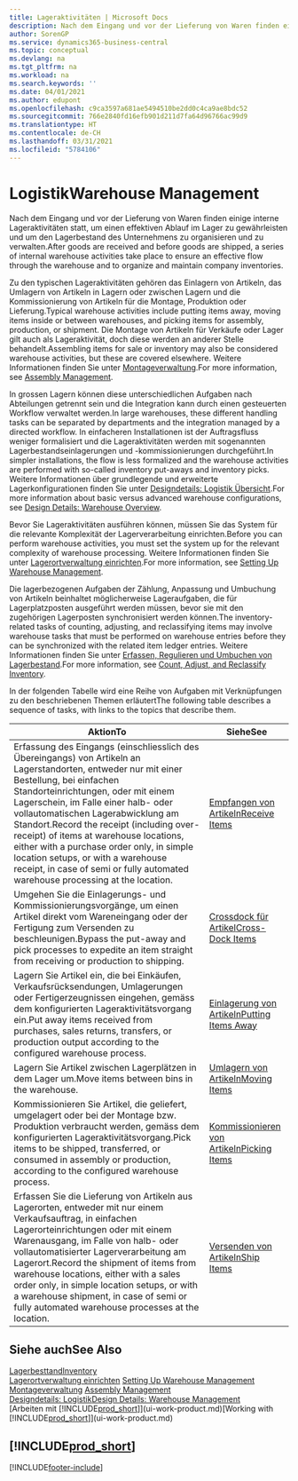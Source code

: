 ```yaml
---
title: Lageraktivitäten | Microsoft Docs
description: Nach dem Eingang und vor der Lieferung von Waren finden einige interne Lageraktivitäten statt, um einen effektiven Ablauf im Lager zu gewährleisten und um den Lagerbestand des Unternehmens zu organisieren und zu verwalten.
author: SorenGP
ms.service: dynamics365-business-central
ms.topic: conceptual
ms.devlang: na
ms.tgt_pltfrm: na
ms.workload: na
ms.search.keywords: ''
ms.date: 04/01/2021
ms.author: edupont
ms.openlocfilehash: c9ca3597a681ae5494510be2dd0c4ca9ae8bdc52
ms.sourcegitcommit: 766e2840fd16efb901d211d7fa64d96766ac99d9
ms.translationtype: HT
ms.contentlocale: de-CH
ms.lasthandoff: 03/31/2021
ms.locfileid: "5784106"
---
```

# <a name="warehouse-management"></a><span data-ttu-id="59fc1-103">Logistik</span><span class="sxs-lookup"><span data-stu-id="59fc1-103">Warehouse Management</span></span>
<span data-ttu-id="59fc1-104">Nach dem Eingang und vor der Lieferung von Waren finden einige interne Lageraktivitäten statt, um einen effektiven Ablauf im Lager zu gewährleisten und um den Lagerbestand des Unternehmens zu organisieren und zu verwalten.</span><span class="sxs-lookup"><span data-stu-id="59fc1-104">After goods are received and before goods are shipped, a series of internal warehouse activities take place to ensure an effective flow through the warehouse and to organize and maintain company inventories.</span></span>

<span data-ttu-id="59fc1-105">Zu den typischen Lageraktivitäten gehören das Einlagern von Artikeln, das Umlagern von Artikeln in Lagern oder zwischen Lagern und die Kommissionierung von Artikeln für die Montage, Produktion oder Lieferung.</span><span class="sxs-lookup"><span data-stu-id="59fc1-105">Typical warehouse activities include putting items away, moving items inside or between warehouses, and picking items for assembly, production, or shipment.</span></span> <span data-ttu-id="59fc1-106">Die Montage von Artikeln für Verkäufe oder Lager gilt auch als Lageraktivität, doch diese werden an anderer Stelle behandelt.</span><span class="sxs-lookup"><span data-stu-id="59fc1-106">Assembling items for sale or inventory may also be considered warehouse activities, but these are covered elsewhere.</span></span> <span data-ttu-id="59fc1-107">Weitere Informationen finden Sie unter [Montageverwaltung](assembly-assemble-items.md).</span><span class="sxs-lookup"><span data-stu-id="59fc1-107">For more information, see [Assembly Management](assembly-assemble-items.md).</span></span>  

<span data-ttu-id="59fc1-108">In grossen Lagern können diese unterschiedlichen Aufgaben nach Abteilungen getrennt sein und die Integration kann durch einen gesteuerten Workflow verwaltet werden.</span><span class="sxs-lookup"><span data-stu-id="59fc1-108">In large warehouses, these different handling tasks can be separated by departments and the integration managed by a directed workflow.</span></span> <span data-ttu-id="59fc1-109">In einfacheren Installationen ist der Auftragsfluss weniger formalisiert und die Lageraktivitäten werden mit sogenannten Lagerbestandseinlagerungen und -kommissionierungen durchgeführt.</span><span class="sxs-lookup"><span data-stu-id="59fc1-109">In simpler installations, the flow is less formalized and the warehouse activities are performed with so-called inventory put-aways and inventory picks.</span></span> <span data-ttu-id="59fc1-110">Weitere Informationen über grundlegende und erweiterte Lagerkonfigurationen finden Sie unter [Designdetails: Logistik Übersicht](design-details-warehouse-overview.md).</span><span class="sxs-lookup"><span data-stu-id="59fc1-110">For more information about basic versus advanced warehouse configurations, see [Design Details: Warehouse Overview](design-details-warehouse-overview.md).</span></span>

<span data-ttu-id="59fc1-111">Bevor Sie Lageraktivitäten ausführen können, müssen Sie das System für die relevante Komplexität der Lagerverarbeitung einrichten.</span><span class="sxs-lookup"><span data-stu-id="59fc1-111">Before you can perform warehouse activities, you must set the system up for the relevant complexity of warehouse processing.</span></span> <span data-ttu-id="59fc1-112">Weitere Informationen finden Sie unter [Lagerortverwaltung einrichten](warehouse-setup-warehouse.md).</span><span class="sxs-lookup"><span data-stu-id="59fc1-112">For more information, see [Setting Up Warehouse Management](warehouse-setup-warehouse.md).</span></span>

<span data-ttu-id="59fc1-113">Die lagerbezogenen Aufgaben der Zählung, Anpassung und Umbuchung von Artikeln beinhaltet möglicherweise Lageraufgaben, die für Lagerplatzposten ausgeführt werden müssen, bevor sie mit den zugehörigen Lagerposten synchronisiert werden können.</span><span class="sxs-lookup"><span data-stu-id="59fc1-113">The inventory-related tasks of counting, adjusting, and reclassifying items may involve warehouse tasks that must be performed on warehouse entries before they can be synchronized with the related item ledger entries.</span></span> <span data-ttu-id="59fc1-114">Weitere Informationen finden Sie unter [Erfassen, Regulieren und Umbuchen von Lagerbestand](inventory-how-count-adjust-reclassify.md).</span><span class="sxs-lookup"><span data-stu-id="59fc1-114">For more information, see [Count, Adjust, and Reclassify Inventory](inventory-how-count-adjust-reclassify.md).</span></span>

 <span data-ttu-id="59fc1-115">In der folgenden Tabelle wird eine Reihe von Aufgaben mit Verknüpfungen zu den beschriebenen Themen erläutert</span><span class="sxs-lookup"><span data-stu-id="59fc1-115">The following table describes a sequence of tasks, with links to the topics that describe them.</span></span>   

|<span data-ttu-id="59fc1-116">**Aktion**</span><span class="sxs-lookup"><span data-stu-id="59fc1-116">**To**</span></span>|<span data-ttu-id="59fc1-117">**Siehe**</span><span class="sxs-lookup"><span data-stu-id="59fc1-117">**See**</span></span>|  
|------------|-------------|  
|<span data-ttu-id="59fc1-118">Erfassung des Eingangs (einschliesslich des Übereingangs) von Artikeln an Lagerstandorten, entweder nur mit einer Bestellung, bei einfachen Standorteinrichtungen, oder mit einem Lagerschein, im Falle einer halb- oder vollautomatischen Lagerabwicklung am Standort.</span><span class="sxs-lookup"><span data-stu-id="59fc1-118">Record the receipt (including over-receipt) of items at warehouse locations, either with a purchase order only, in simple location setups, or with a warehouse receipt, in case of semi or fully automated warehouse processing at the location.</span></span>|[<span data-ttu-id="59fc1-119">Empfangen von Artikeln</span><span class="sxs-lookup"><span data-stu-id="59fc1-119">Receive Items</span></span>](warehouse-how-receive-items.md)|
|<span data-ttu-id="59fc1-120">Umgehen Sie die Einlagerungs- und Kommissionierungsvorgänge, um einen Artikel direkt vom Wareneingang oder der Fertigung zum Versenden zu beschleunigen.</span><span class="sxs-lookup"><span data-stu-id="59fc1-120">Bypass the put-away and pick processes to expedite an item straight from receiving or production to shipping.</span></span>|[<span data-ttu-id="59fc1-121">Crossdock für Artikel</span><span class="sxs-lookup"><span data-stu-id="59fc1-121">Cross-Dock Items</span></span>](warehouse-how-to-cross-dock-items.md)|    
|<span data-ttu-id="59fc1-122">Lagern Sie Artikel ein, die bei Einkäufen, Verkaufsrücksendungen, Umlagerungen oder Fertigerzeugnissen eingehen, gemäss dem konfigurierten Lageraktivitätsvorgang ein.</span><span class="sxs-lookup"><span data-stu-id="59fc1-122">Put away items received from purchases, sales returns, transfers, or production output according to the configured warehouse process.</span></span>|[<span data-ttu-id="59fc1-123">Einlagerung von Artikeln</span><span class="sxs-lookup"><span data-stu-id="59fc1-123">Putting Items Away</span></span>](warehouse-put-away-items.md)|
|<span data-ttu-id="59fc1-124">Lagern Sie Artikel zwischen Lagerplätzen in dem Lager um.</span><span class="sxs-lookup"><span data-stu-id="59fc1-124">Move items between bins in the warehouse.</span></span>|[<span data-ttu-id="59fc1-125">Umlagern von Artikeln</span><span class="sxs-lookup"><span data-stu-id="59fc1-125">Moving Items</span></span>](warehouse-move-items.md)|
|<span data-ttu-id="59fc1-126">Kommissionieren Sie Artikel, die geliefert, umgelagert oder bei der Montage bzw. Produktion verbraucht werden, gemäss dem konfigurierten Lageraktivitätsvorgang.</span><span class="sxs-lookup"><span data-stu-id="59fc1-126">Pick items to be shipped, transferred, or consumed in assembly or production, according to the configured warehouse process.</span></span>|[<span data-ttu-id="59fc1-127">Kommissionieren von Artikeln</span><span class="sxs-lookup"><span data-stu-id="59fc1-127">Picking Items</span></span>](warehouse-pick-items.md)|
|<span data-ttu-id="59fc1-128">Erfassen Sie die Lieferung von Artikeln aus Lagerorten, entweder mit nur einem Verkaufsauftrag, in einfachen Lagerorteinrichtungen oder mit einem Warenausgang, im Falle von halb- oder vollautomatisierter Lagerverarbeitung am Lagerort.</span><span class="sxs-lookup"><span data-stu-id="59fc1-128">Record the shipment of items from warehouse locations, either with a sales order only, in simple location setups, or with a warehouse shipment, in case of semi or fully automated warehouse processes at the location.</span></span>|[<span data-ttu-id="59fc1-129">Versenden von Artikeln</span><span class="sxs-lookup"><span data-stu-id="59fc1-129">Ship Items</span></span>](warehouse-how-ship-items.md)|  

## <a name="see-also"></a><span data-ttu-id="59fc1-130">Siehe auch</span><span class="sxs-lookup"><span data-stu-id="59fc1-130">See Also</span></span>  
[<span data-ttu-id="59fc1-131">Lagerbesttand</span><span class="sxs-lookup"><span data-stu-id="59fc1-131">Inventory</span></span>](inventory-manage-inventory.md)  
<span data-ttu-id="59fc1-132">[Lagerortverwaltung einrichten](warehouse-setup-warehouse.md)   </span><span class="sxs-lookup"><span data-stu-id="59fc1-132">[Setting Up Warehouse Management](warehouse-setup-warehouse.md)   </span></span>  
<span data-ttu-id="59fc1-133">[Montageverwaltung](assembly-assemble-items.md)  </span><span class="sxs-lookup"><span data-stu-id="59fc1-133">[Assembly Management](assembly-assemble-items.md)  </span></span>  
[<span data-ttu-id="59fc1-134">Designdetails: Logistik</span><span class="sxs-lookup"><span data-stu-id="59fc1-134">Design Details: Warehouse Management</span></span>](design-details-warehouse-management.md)  
<span data-ttu-id="59fc1-135">[Arbeiten mit [!INCLUDE[prod_short](includes/prod_short.md)]](ui-work-product.md)</span><span class="sxs-lookup"><span data-stu-id="59fc1-135">[Working with [!INCLUDE[prod_short](includes/prod_short.md)]](ui-work-product.md)</span></span>  

## [!INCLUDE[prod_short](includes/free_trial_md.md)]  


[!INCLUDE[footer-include](includes/footer-banner.md)]